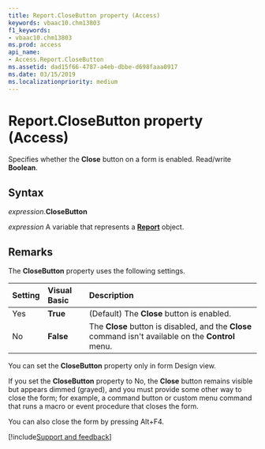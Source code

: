 ```yaml
---
title: Report.CloseButton property (Access)
keywords: vbaac10.chm13803
f1_keywords:
- vbaac10.chm13803
ms.prod: access
api_name:
- Access.Report.CloseButton
ms.assetid: dad15f66-4787-a4eb-dbbe-d698faaa0917
ms.date: 03/15/2019
ms.localizationpriority: medium
---
```



# Report.CloseButton property (Access)

Specifies whether the **Close** button on a form is enabled. Read/write **Boolean**.


## Syntax

_expression_.**CloseButton**

_expression_ A variable that represents a **[Report](Access.Report.md)** object.


## Remarks

The **CloseButton** property uses the following settings.

|Setting|Visual Basic|Description|
|:-----|:-----|:-----|
|Yes|**True**|(Default) The **Close** button is enabled.|
|No|**False**|The **Close** button is disabled, and the **Close** command isn't available on the **Control** menu.|

You can set the **CloseButton** property only in form Design view.

If you set the **CloseButton** property to No, the **Close** button remains visible but appears dimmed (grayed), and you must provide some other way to close the form; for example, a command button or custom menu command that runs a macro or event procedure that closes the form.

You can also close the form by pressing Alt+F4.




[!include[Support and feedback](~/includes/feedback-boilerplate.md)]